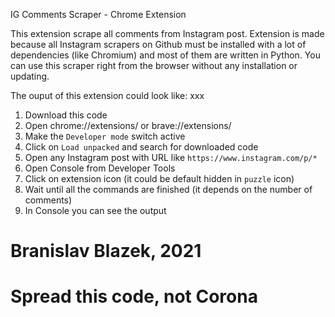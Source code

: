IG Comments Scraper - Chrome Extension

This extension scrape all comments from Instagram post. 
Extension is made because all Instagram scrapers on Github must be installed with a lot of dependencies
(like Chromium) and most of them are written in Python.
You can use this scraper right from the browser without any installation or updating.

The ouput of this extension could look like:
xxx

1. Download this code
2. Open chrome://extensions/ or brave://extensions/
3. Make the `Developer mode` switch active
4. Click on `Load unpacked` and search for downloaded code
5. Open any Instagram post with URL like `https://www.instagram.com/p/*`
6. Open Console from Developer Tools
7. Click on extension icon (it could be default hidden in `puzzle` icon)
8. Wait until all the commands are finished (it depends on the number of comments)
9. In Console you can see the output

# Branislav Blazek, 2021
# Spread this code, not Corona